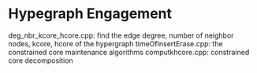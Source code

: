 # Hypegraph Engagement

deg_nbr_kcore_hcore.cpp: find the edge degree, number of neighbor nodes, kcore, hcore of the hypergraph   timeOfInsertErase.cpp: the constrained core maintenance algorithms
computkhcore.cpp: constrained core decomposition
